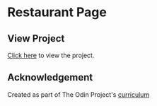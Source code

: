 # Restaurant Page


## View Project

[Click here](https://joedravarol.github.io/restaurant-page) to view the project.

## Acknowledgement

Created as part of The Odin Project's [curriculum](https://www.theodinproject.com/courses/javascript/lessons/restaurant-page?ref=lnav)